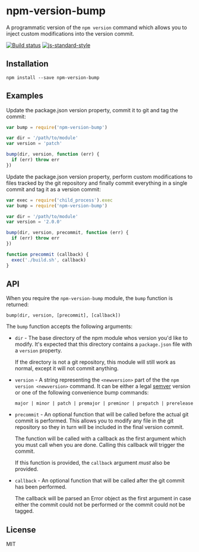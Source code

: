 # npm-version-bump

A programmatic version of the `npm version` command which allows you to
inject custom modifications into the version commit.

[![Build status](https://travis-ci.org/watson/npm-version-bump.svg?branch=master)](https://travis-ci.org/watson/npm-version-bump)
[![js-standard-style](https://img.shields.io/badge/code%20style-standard-brightgreen.svg?style=flat)](https://github.com/feross/standard)

## Installation

```
npm install --save npm-version-bump
```

## Examples

Update the package.json version property, commit it to git and tag the
commit:

```js
var bump = require('npm-version-bump')

var dir = '/path/to/module'
var version = 'patch'

bump(dir, version, function (err) {
  if (err) throw err
})
```

Update the package.json version property, perform custom modifications to files
tracked by the git repository and finally commit everything in a single
commit and tag it as a version commit:

```js
var exec = require('child_process').exec
var bump = require('npm-version-bump')

var dir = '/path/to/module'
var version = '2.0.0'

bump(dir, version, precommit, function (err) {
  if (err) throw err
})

function precommit (callback) {
  exec('./build.sh', callback)
}
```

## API

When you require the `npm-version-bump` module, the `bump` function is
returned:

```
bump(dir, version, [precommit], [callback])
```

The `bump` function accepts the following arguments:

- `dir` - The base directory of the npm module whos version you'd like
  to modify. It's expected that this directory contains a `package.json`
  file with a `version` property.

  If the directory is not a git repository, this module will still work
  as normal, except it will not commit anything.

- `version` - A string representing the `<newversion>` part of the the
  `npm version <newversion>` command. It can be either a legal
  [semver](http://semver.org) version or one of the following
  convenience bump commands:

  ```
  major | minor | patch | premajor | preminor | prepatch | prerelease
  ```

- `precommit` - An optional function that will be called before the
  actual git commit is performed. This allows you to modify any file in
  the git repository so they in turn will be included in the final
  version commit.

  The function will be called with a callback as the first argument
  which you must call when you are done. Calling this callback will
  trigger the commit.

  If this function is provided, the `callback` argument _must_ also be
  provided.

- `callback` - An optional function that will be called after the git
  commit has been performed.

  The callback will be parsed an Error object as the first argument in
  case either the commit could not be performed or the commit could not
  be tagged.

## License

MIT
